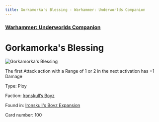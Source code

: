 ```yaml
---
title: Gorkamorka's Blessing - Warhammer: Underworlds Companion
---
```


### [Warhammer: Underworlds Companion](https://guidokessels.github.io/wh-underworlds)

  

# Gorkamorka's Blessing

![Gorkamorka's Blessing](https://warhammerunderworlds.com/wp-content/uploads/sites/6/2017/12/100_ENG-Gorkamorkas-Blessing.png)

The first Attack action with a Range of 1 or 2 in the next activation has +1 Damage

Type: Ploy

Faction: [Ironskull’s Boyz](https://guidokessels.github.io/wh-underworlds/factions/ironskulls-boyz)

Found in: [Ironskull's Boyz Expansion](https://guidokessels.github.io/wh-underworlds/locations/ironskulls-boyz-expansion)

Card number: 100
